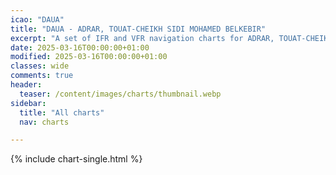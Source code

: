 ```yaml
---
icao: "DAUA" 
title: "DAUA - ADRAR, TOUAT-CHEIKH SIDI MOHAMED BELKEBIR"
excerpt: "A set of IFR and VFR navigation charts for ADRAR, TOUAT-CHEIKH SIDI MOHAMED BELKEBIR Airport"
date: 2025-03-16T00:00:00+01:00
modified: 2025-03-16T00:00:00+01:00
classes: wide
comments: true
header:
  teaser: /content/images/charts/thumbnail.webp
sidebar:
  title: "All charts"
  nav: charts

---
```


{% include chart-single.html %}